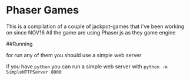 # Phaser Games

This is a compilation of a couple of jackpot-games that i've been working on since NOV16 
All the game are using Phaser.js as they game engine

##Running 

for run any of them you should use a simple web server

if you have `python` you can run a simple web server with
`python -m SimpleHTTPServer 8000`
